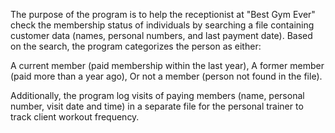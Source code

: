 The purpose of the program is to help the receptionist at "Best Gym Ever" check the membership status of individuals by searching a file containing customer data (names, personal numbers, and last payment date). 
Based on the search, the program categorizes the person as either:

A current member (paid membership within the last year),
A former member (paid more than a year ago),
Or not a member (person not found in the file).

Additionally, the program log visits of paying members (name, personal number, visit date and time) in a separate file for the personal trainer to track client workout frequency.
